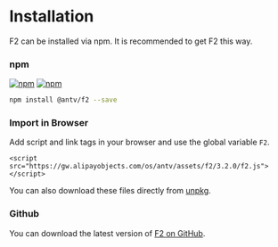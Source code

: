 # Installation

F2 can be installed via npm. It is recommended to get F2 this way.

### npm

[![npm](https://camo.githubusercontent.com/094118d2be66144ef9addd3d98b7e67743178264/68747470733a2f2f696d672e736869656c64732e696f2f6e706d2f762f40616e74762f66322e7376673f7374796c653d666c61742d737175617265266d61784167653d363030)](https://npmjs.com/package/@antv/f2) [![npm](https://camo.githubusercontent.com/f717a9c733ad7b7ed8c7501355a5a611a1c5121e/68747470733a2f2f696d672e736869656c64732e696f2f6e706d2f646d2f40616e74762f66322e7376673f7374796c653d666c61742d737175617265266d61784167653d363030)](https://npmjs.com/package/@antv/f2)

```bash
npm install @antv/f2 --save
```

### Import in Browser

Add script and link tags in your browser and use the global variable `F2`.

```markup
<script src="https://gw.alipayobjects.com/os/antv/assets/f2/3.2.0/f2.js"></script>
```

You can also download these files directly from [unpkg](https://unpkg.com/@antv/f2).

### Github

You can download the latest version of [F2 on GitHub](https://github.com/antvis/f2/releases/latest).

